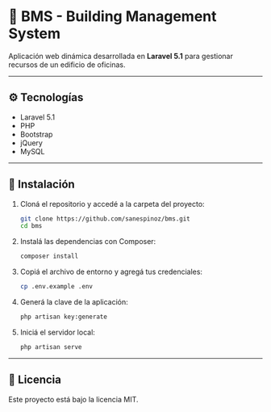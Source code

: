 # 🏢 BMS - Building Management System

Aplicación web dinámica desarrollada en **Laravel 5.1** para gestionar recursos de un edificio de oficinas.

---

## ⚙️ Tecnologías

- Laravel 5.1
- PHP
- Bootstrap
- jQuery
- MySQL

---

## 🚀 Instalación

1. Cloná el repositorio y accedé a la carpeta del proyecto:

   ```bash
   git clone https://github.com/sanespinoz/bms.git
   cd bms
   ```

2. Instalá las dependencias con Composer:

   ```bash
   composer install
   ```

3. Copiá el archivo de entorno y agregá tus credenciales:

   ```bash
   cp .env.example .env
   ```

4. Generá la clave de la aplicación:

   ```bash
   php artisan key:generate
   ```

5. Iniciá el servidor local:

   ```bash
   php artisan serve
   ```

---

## 📌 Licencia

Este proyecto está bajo la licencia MIT.
